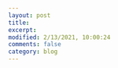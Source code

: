 ```yaml
---
layout: post
title: 
excerpt: 
modified: 2/13/2021, 10:00:24
comments: false
category: blog
---
```

<!-- # COMMENT EXPLAINING THIS PAGE -- 
This tutorial (and this repository) is only a light customization on top of
  [NC State University Library](https://www.lib.ncsu.edu/)'s great work with 
  [Jekyll-Acamedic](https://ncsu-libraries.github.io/jekyll-academic-docs/workshop/).

Instructions are available in a shareable PDF [RCL Site Builder walkthrough](http://bit.ly/2YQLM9m) that we will continue to update in the future...

Try out our [Form](/form) to start replacing our information with your own.
-->